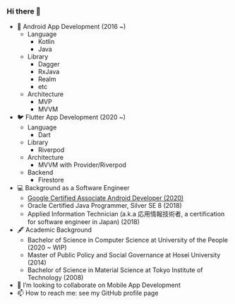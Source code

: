 ### Hi there 👋

- 🤖 Android App Development (2016 ~)
  - Language
    - Kotlin
    - Java
  - Library
    - Dagger
    - RxJava
    - Realm
    - etc
  - Architecture
    - MVP
    - MVVM
- 🐦 Flutter App Development (2020 ~)
  - Language
    - Dart
  - Library
    - Riverpod
  - Architecture
    - MVVM with Provider/Riverpod
  - Backend
    - Firestore
- 💻 Background as a Software Engineer 
  - [Google Certified Associate Android Developer (2020)](https://www.credential.net/23abac18-fa90-4c07-91fc-23fed22391c0?key=91642f55a8d5ce14b85a29e0884729eb3a09a45d02d2f24fc8d7ebf1c6fed1cd#gs.h08yne)
  - Oracle Certified Java Programmer, Silver SE 8 (2018)
  - Applied Information Technician (a.k.a 応用情報技術者, a certification for software engineer in Japan) (2018)
- 🖋 Academic Background
  - Bachelor of Science in Computer Science at University of the People (2020 ~ WIP)
  - Master of Public Policy and Social Governance at Hosei University (2014)
  - Bachelor of Science in Material Science at Tokyo Institute of Technology (2008)
- 👯 I’m looking to collaborate on Mobile App Development
- 📫 How to reach me: see my GitHub profile page
